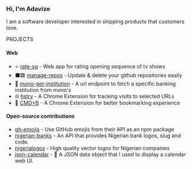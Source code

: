 
### Hi, I'm Adavize

I am a software developer interested in shipping products that customers love. 

PROJECTS

#### Web
- ⭐ [rate-sq](https://github.com/ize-302/rate-sq) - Web app for rating opening sequence of tv shows
- ⬛🟩  [manage-repos](https://github.com/ize-302/manage-repos) - Update & delete your github repositories easily
- :bank: [mono-get-institution](https://github.com/ize-302/mono-get-institution) - A url endpoint to fetch a specific banking institution from mono's
- 🌐 [hstry](https://github.com/ize-302/hstry) - A Chrome Extension for tracking visits to selected URLs
- 🔖 [CMD+B](https://cmdb.ize-302.dev) - A Chrome Extension for better bookmarking experience

#### Open-source contributions
- [gh-emojis](https://github.com/privatenumber/gh-emojis) - Use GitHub emojis from their API as an npm package
- [nigerian-banks](https://github.com/ichtrojan/nigerian-banks) - An API that provides Nigerian bank logos, slug and code.
- [nigerialogos](https://github.com/PaystackHQ/nigerialogos) - High quality vector logos for Nigerian companies
- [json-calendar](https://github.com/rxgx/json-calendar) - 📆 A JSON data object that I used to display a calendar web UI.
